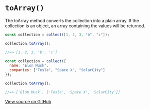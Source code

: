 # `toArray()`

The toArray method converts the collection into a plain array.
If the collection is an object, an array containing the values will be returned.

```js
const collection = collect([1, 2, 3, "b", "c"]);

collection.toArray();

//=> [1, 2, 3, 'b', 'c']
```

```js
const collection = collect({
  name: "Elon Musk",
  companies: ["Tesla", "Space X", "SolarCity"]
});

collection.toArray();

//=> ['Elon Musk', ['Tesla', 'Space X', 'SolarCity']]
```




[View source on GitHub](https://github.com/ecrmnn/collect.js/blob/master/src/methods/toArray.js)